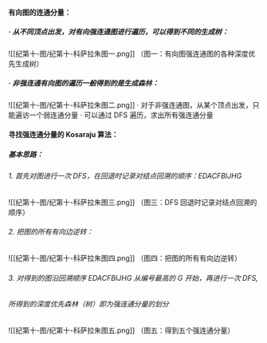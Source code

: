 #### 有向图的连通分量：
##### · 从不同顶点出发，对有向强连通图进行遍历，可以得到不同的生成树：
![[纪第十-图/纪第十-科萨拉朱图一.png]]
（图一：有向图强连通图的各种深度优先生成树）

##### · 非强连通有向图的遍历一般得到的是生成森林：
![[纪第十-图/纪第十-科萨拉朱图二.png]]
· 对于非强连通图，从某个顶点出发，只能遍访一个弱连通分量
· 可以通过 DFS 遍历，求出所有强连通分量

#### 寻找强连通分量的 Kosaraju 算法：
##### 基本思路：
###### 1. 首先对图进行一次 DFS，在回退时记录对结点回溯的顺序：EDACFBIJHG
![[纪第十-图/纪第十-科萨拉朱图三.png]]
（图三：DFS 回退时记录对结点回溯的顺序）
###### 2. 把图的所有有向边逆转：
![[纪第十-图/纪第十-科萨拉朱图四.png]]
（图四：把图的所有有向边逆转）
###### 3. 对得到的图沿回溯顺序 EDACFBIJHG 从编号最高的 G 开始，再进行一次 DFS,
###### 所得到的深度优先森林（树）即为强连通分量的划分
![[纪第十-图/纪第十-科萨拉朱图五.png]]
（图五：得到五个强连通分量）

